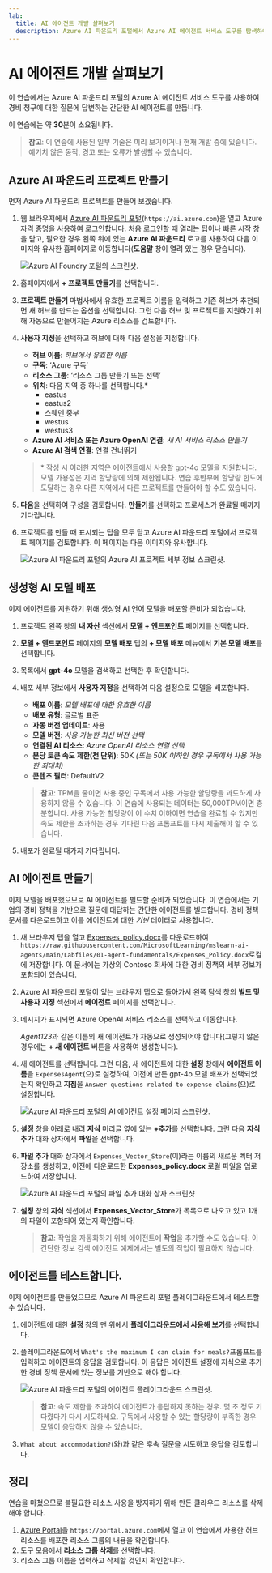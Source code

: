 ```yaml
---
lab:
  title: AI 에이전트 개발 살펴보기
  description: Azure AI 파운드리 포털에서 Azure AI 에이전트 서비스 도구를 탐색하여 AI 에이전트를 개발하는 첫 번째 단계를 수행합니다.
---
```


# AI 에이전트 개발 살펴보기

이 연습에서는 Azure AI 파운드리 포털의 Azure AI 에이전트 서비스 도구를 사용하여 경비 청구에 대한 질문에 답변하는 간단한 AI 에이전트를 만듭니다.

이 연습에는 약 **30**분이 소요됩니다.

> **참고**: 이 연습에 사용된 일부 기술은 미리 보기이거나 현재 개발 중에 있습니다. 예기치 않은 동작, 경고 또는 오류가 발생할 수 있습니다.

## Azure AI 파운드리 프로젝트 만들기

먼저 Azure AI 파운드리 프로젝트를 만들어 보겠습니다.

1. 웹 브라우저에서 [Azure AI 파운드리 포털](https://ai.azure.com)(`https://ai.azure.com`)을 열고 Azure 자격 증명을 사용하여 로그인합니다. 처음 로그인할 때 열리는 팁이나 빠른 시작 창을 닫고, 필요한 경우 왼쪽 위에 있는 **Azure AI 파운드리** 로고를 사용하여 다음 이미지와 유사한 홈페이지로 이동합니다(**도움말** 창이 열려 있는 경우 닫습니다).

    ![Azure AI Foundry 포털의 스크린샷.](./Media/ai-foundry-home.png)

1. 홈페이지에서 **+ 프로젝트 만들기**를 선택합니다.
1. **프로젝트 만들기** 마법사에서 유효한 프로젝트 이름을 입력하고 기존 허브가 추천되면 새 허브를 만드는 옵션을 선택합니다. 그런 다음 허브 및 프로젝트를 지원하기 위해 자동으로 만들어지는 Azure 리소스를 검토합니다.
1. **사용자 지정**을 선택하고 허브에 대해 다음 설정을 지정합니다.
    - **허브 이름**: *허브에서 유효한 이름*
    - **구독**: ‘Azure 구독’
    - **리소스 그룹**: ‘리소스 그룹 만들기 또는 선택’
    - **위치**: 다음 지역 중 하나를 선택합니다.\*
        - eastus
        - eastus2
        - 스웨덴 중부
        - westus
        - westus3
    - **Azure AI 서비스 또는 Azure OpenAI 연결**: *새 AI 서비스 리소스 만들기*
    - **Azure AI 검색 연결**: 연결 건너뛰기

    > \* 작성 시 이러한 지역은 에이전트에서 사용할 gpt-4o 모델을 지원합니다. 모델 가용성은 지역 할당량에 의해 제한됩니다. 연습 후반부에 할당량 한도에 도달하는 경우 다른 지역에서 다른 프로젝트를 만들어야 할 수도 있습니다.

1. **다음**을 선택하여 구성을 검토합니다. **만들기**를 선택하고 프로세스가 완료될 때까지 기다립니다.
1. 프로젝트를 만들 때 표시되는 팁을 모두 닫고 Azure AI 파운드리 포털에서 프로젝트 페이지를 검토합니다. 이 페이지는 다음 이미지와 유사합니다.

    ![Azure AI 파운드리 포털의 Azure AI 프로젝트 세부 정보 스크린샷.](./Media/ai-foundry-project.png)

## 생성형 AI 모델 배포

이제 에이전트를 지원하기 위해 생성형 AI 언어 모델을 배포할 준비가 되었습니다.

1. 프로젝트 왼쪽 창의 **내 자산** 섹션에서 **모델 + 엔드포인트** 페이지를 선택합니다.
1. **모델 + 엔드포인트** 페이지의 **모델 배포** 탭의 **+ 모델 배포** 메뉴에서 **기본 모델 배포**를 선택합니다.
1. 목록에서 **gpt-4o** 모델을 검색하고 선택한 후 확인합니다.
1. 배포 세부 정보에서 **사용자 지정**을 선택하여 다음 설정으로 모델을 배포합니다.
    - **배포 이름**: *모델 배포에 대한 유효한 이름*
    - **배포 유형**: 글로벌 표준
    - **자동 버전 업데이트**: 사용
    - **모델 버전**: *사용 가능한 최신 버전 선택*
    - **연결된 AI 리소스**: *Azure OpenAI 리소스 연결 선택*
    - **분당 토큰 속도 제한(천 단위)**: 50K *(또는 50K 이하인 경우 구독에서 사용 가능한 최대치)*
    - **콘텐츠 필터**: DefaultV2

    > **참고**: TPM을 줄이면 사용 중인 구독에서 사용 가능한 할당량을 과도하게 사용하지 않을 수 있습니다. 이 연습에 사용되는 데이터는 50,000TPM이면 충분합니다. 사용 가능한 할당량이 이 수치 이하이면 연습을 완료할 수 있지만 속도 제한을 초과하는 경우 기다린 다음 프롬프트를 다시 제출해야 할 수 있습니다.

1. 배포가 완료될 때가지 기다립니다.

## AI 에이전트 만들기

이제 모델을 배포했으므로 AI 에이전트를 빌드할 준비가 되었습니다. 이 연습에서는 기업의 경비 정책을 기반으로 질문에 대답하는 간단한 에이전트를 빌드합니다. 경비 정책 문서를 다운로드하고 이를 에이전트에 대한 *기반* 데이터로 사용합니다.

1. 새 브라우저 탭을 열고 [Expenses_policy.docx](https://raw.githubusercontent.com/MicrosoftLearning/mslearn-ai-agents/main/Labfiles/01-agent-fundamentals/Expenses_Policy.docx)를 다운로드하여 `https://raw.githubusercontent.com/MicrosoftLearning/mslearn-ai-agents/main/Labfiles/01-agent-fundamentals/Expenses_Policy.docx`로컬에 저장합니다. 이 문서에는 가상의 Contoso 회사에 대한 경비 정책의 세부 정보가 포함되어 있습니다.
1. Azure AI 파운드리 포털이 있는 브라우저 탭으로 돌아가서 왼쪽 탐색 창의 **빌드 및 사용자 지정** 섹션에서 **에이전트** 페이지를 선택합니다.
1. 메시지가 표시되면 Azure OpenAI 서비스 리소스를 선택하고 이동합니다.

    *Agent123*과 같은 이름의 새 에이전트가 자동으로 생성되어야 합니다(그렇지 않은 경우에는 **+ 새 에이전트** 버튼을 사용하여 생성합니다).

1. 새 에이전트를 선택합니다. 그런 다음, 새 에이전트에 대한 **설정** 창에서 **에이전트 이름**을 `ExpensesAgent`(으)로 설정하여, 이전에 만든 gpt-4o 모델 배포가 선택되었는지 확인하고 **지침**을 `Answer questions related to expense claims`(으)로 설정합니다.

    ![Azure AI 파운드리 포털의 AI 에이전트 설정 페이지 스크린샷.](./Media/ai-agent-setup.png)

1. **설정** 창을 아래로 내려 **지식** 머리글 옆에 있는 **+추가**를 선택합니다. 그런 다음 **지식 추가** 대화 상자에서 **파일**을 선택합니다.
1. **파일 추가** 대화 상자에서 `Expenses_Vector_Store`(이)라는 이름의 새로운 벡터 저장소를 생성하고, 이전에 다운로드한 **Expenses_policy.docx** 로컬 파일을 업로드하여 저장합니다.

    ![Azure AI 파운드리 포털의 파일 추가 대화 상자 스크린샷](./Media/ai-agent-add-files.png)

1. **설정** 창의 **지식** 섹션에서 **Expenses_Vector_Store**가 목록으로 나오고 있고 1개의 파일이 포함되어 있는지 확인합니다.

    > **참고**: 작업을 자동화하기 위해 에이전트에 **작업**을 추가할 수도 있습니다. 이 간단한 정보 검색 에이전트 예제에서는 별도의 작업이 필요하지 않습니다.

## 에이전트를 테스트합니다.

이제 에이전트를 만들었으므로 Azure AI 파운드리 포털 플레이그라운드에서 테스트할 수 있습니다.

1. 에이전트에 대한 **설정** 창의 맨 위에서 **플레이그라운드에서 사용해 보기**를 선택합니다.
1. 플레이그라운드에서 `What's the maximum I can claim for meals?`프롬프트를 입력하고 에이전트의 응답을 검토합니다. 이 응답은 에이전트 설정에 지식으로 추가한 경비 정책 문서에 있는 정보를 기반으로 해야 합니다.

    ![Azure AI 파운드리 포털의 에이전트 플레이그라운드 스크린샷.](./Media/ai-agent-playground.png)

    > **참고**: 속도 제한을 초과하여 에이전트가 응답하지 못하는 경우. 몇 초 정도 기다렸다가 다시 시도하세요. 구독에서 사용할 수 있는 할당량이 부족한 경우 모델이 응답하지 않을 수 있습니다.

1. `What about accommodation?`(와)과 같은 후속 질문을 시도하고 응답을 검토합니다.

## 정리

연습을 마쳤으므로 불필요한 리소스 사용을 방지하기 위해 만든 클라우드 리소스를 삭제해야 합니다.

1. [Azure Portal](https://portal.azure.com)을 `https://portal.azure.com`에서 열고 이 연습에서 사용한 허브 리소스를 배포한 리소스 그룹의 내용을 확인합니다.
1. 도구 모음에서 **리소스 그룹 삭제**를 선택합니다.
1. 리소스 그룹 이름을 입력하고 삭제할 것인지 확인합니다.
